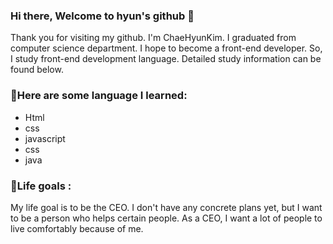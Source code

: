 ### Hi there, Welcome to hyun's github 👋
Thank you for visiting my github. I'm ChaeHyunKim. I graduated from computer science department.
I hope to become a front-end developer. So, I study front-end development language.
Detailed study information can be found below.

### 📕Here are some language I learned:

- Html
- css
- javascript
- css
- java

### 🌟Life goals : 
My life goal is to be the CEO.
I don't have any concrete plans yet, but I want to be a person who helps certain people. As a CEO, I want a lot of people to live comfortably because of me.





